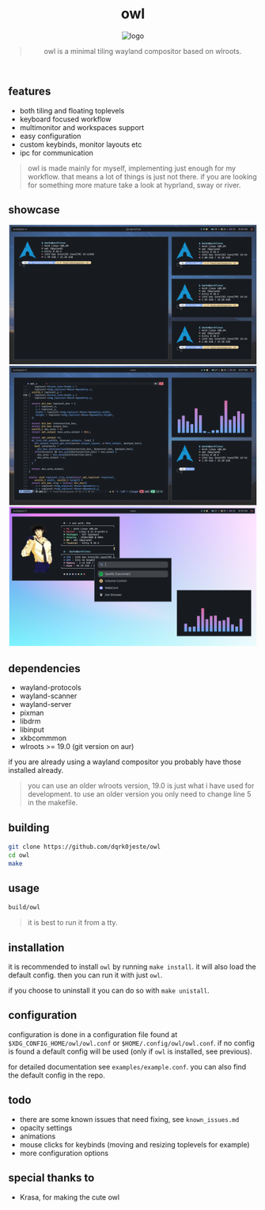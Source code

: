 <div align="center">
<h1>owl</h1>

<img src="assets/logo.png" alt="logo" width="300">

> owl is a minimal tiling wayland compositor based on wlroots.
</div>

<br>

## features
- both tiling and floating toplevels
- keyboard focused workflow
- multimonitor and workspaces support
- easy configuration
- custom keybinds, monitor layouts etc
- ipc for communication

> owl is made mainly for myself, implementing just enough for my workflow. that means a lot of things is just not there. if you are looking for something more mature take a look at hyprland, sway or river. 

## showcase
<div align="center">

<img src="assets/showcase-1.png" alt="logo" width="500">
<img src="assets/showcase-2.png" alt="logo" width="500">
<img src="assets/showcase-3.png" alt="logo" width="500">

</div>

## dependencies
- wayland-protocols
- wayland-scanner
- wayland-server
- pixman
- libdrm
- libinput
- xkbcommmon
- wlroots >= 19.0 (git version on aur)

if you are already using a wayland compositor you probably have those installed already.

> you can use an older wlroots version, 19.0 is just what i have used for development. to use an older version you only need to change line 5 in the makefile.

## building
```bash
git clone https://github.com/dqrk0jeste/owl
cd owl
make
```

## usage

```bash
build/owl
```

> it is best to run it from a tty.

## installation
it is recommended to install `owl` by running `make install`. it will also load the default config. then you can run it with just `owl`.

if you choose to uninstall it you can do so with `make unistall`.

## configuration
configuration is done in a configuration file found at `$XDG_CONFIG_HOME/owl/owl.conf` or `$HOME/.config/owl/owl.conf`. if no config is found a default config will be used (only if `owl` is installed, see previous).

for detailed documentation see `examples/example.conf`. you can also find the default config in the repo.

## todo
- there are some known issues that need fixing, see `known_issues.md`
- opacity settings
- animations
- mouse clicks for keybinds (moving and resizing toplevels for example)
- more configuration options

## special thanks to
- Krasa, for making the cute owl
